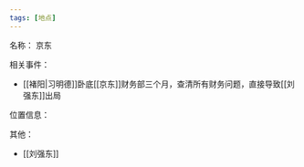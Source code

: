 ```yaml
---
tags: [地点]
---
```


名称：
京东

相关事件：
- [[褚阳|习明德]]卧底[[京东]]财务部三个月，查清所有财务问题，直接导致[[刘强东]]出局

位置信息：

其他：
- [[刘强东]]
